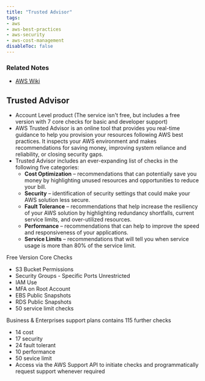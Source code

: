 ```yaml
---
title: "Trusted Advisor"
tags:
- aws
- aws-best-practices
- aws-security
- aws-cost-management
disableToc: false
---
```


### Related Notes
- [AWS Wiki](/notes/aws/aws-wiki.md)

## **Trusted Advisor**
- Account Level product (The service isn't free, but includes a free version with 7 core checks for basic and developer support)
- AWS Trusted Advisor is an online tool that provides you real-time guidance to help you provision your resources following AWS best practices. It inspects your AWS environment and makes recommendations for saving money, improving system reliance and reliability, or closing security gaps.
- Trusted Advisor includes an ever-expanding list of checks in the following five categories:
	- **Cost Optimization** – recommendations that can potentially save you money by highlighting unused resources and opportunities to reduce your bill.
	- **Security** – identification of security settings that could make your AWS solution less secure.
	- **Fault Tolerance** – recommendations that help increase the resiliency of your AWS solution by highlighting redundancy shortfalls, current service limits, and over-utilized resources.
	- **Performance** – recommendations that can help to improve the speed and responsiveness of your applications.
	- **Service Limits** – recommendations that will tell you when service usage is more than 80% of the service limit.

Free Version Core Checks
- S3 Bucket Permissions
- Security Groups - Specific Ports Unrestricted
- IAM Use
- MFA on Root Account
- EBS Public Snapshots
- RDS Public Snapshots
- 50 service limit checks

Business & Enterprises support plans contains 115 further checks
- 14 cost
- 17 security
- 24 fault tolerant
- 10 performance
- 50 sevice limit
- Access via the AWS Support API to initiate checks and programmatically request support whenever required
	
